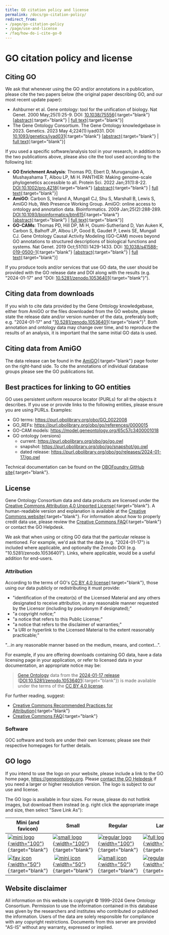 ```yaml
---
title: GO citation policy and license
permalink: /docs/go-citation-policy/
redirect_from:
- /page/go-citation-policy
- /page/use-and-license
- /faq/how-do-i-cite-go-0
---
```


# GO citation policy and license

## Citing GO

We ask that whenever using the GO and/or annotations in a publication, please cite the two papers below (the original paper describing GO, and our most recent update paper):
+ Ashburner et al. Gene ontology: tool for the unification of biology. Nat Genet. 2000 May;25(1):25-9. DOI: [10.1038/75556](https://doi.org/10.1038/75556){:target="blank"} \[[abstract](https://www.ncbi.nlm.nih.gov/pubmed/10802651){:target="blank"} \| [full text](https://www.ncbi.nlm.nih.gov/pmc/articles/PMC3037419/){:target="blank"}\]
+ The Gene Ontology Consortium. The Gene Ontology knowledgebase in 2023. Genetics. 2023 May 4;224(1):iyad031. DOI: [10.1093/genetics/iyad031](https://doi.org/10.1093/genetics/iyad031){:target="blank"}  \[[abstract](https://pubmed.ncbi.nlm.nih.gov/36866529/){:target="blank"} \| [full text](https://www.ncbi.nlm.nih.gov/pmc/articles/PMC10158837/pdf/iyad031.pdf){:target="blank"}\]


If you used a specific software/analysis tool in your research, in addition to the two publications above, please also cite the tool used according to the following list:
+ **GO Enrichment Analysis**: Thomas PD, Ebert D, Muruganujan A, Mushayahama T, Albou LP, Mi H. PANTHER: Making genome-scale phylogenetics accessible to all. Protein Sci. 2022 Jan;31(1):8-22. [DOI:10.1002/pro.4218](https://doi.org/10.1002/pro.4218){:target="blank"} \[[abstract](https://pubmed.ncbi.nlm.nih.gov/34717010/){:target="blank"} \| [full text](https://www.ncbi.nlm.nih.gov/pmc/articles/PMC8740835/){:target="blank"}\]
+ **AmiGO**: Carbon S, Ireland A, Mungall CJ, Shu S, Marshall B, Lewis S, AmiGO Hub, Web Presence Working Group. AmiGO: online access to ontology and annotation data. Bioinformatics. 2009 Jan;25(2):288-289. [DOI:10.1093/bioinformatics/btn615](https://doi.org/10.1093/bioinformatics/btn615){:target="blank"} \[[abstract](https://www.ncbi.nlm.nih.gov/pubmed/19033274){:target="blank"} \| [full text](http://bioinformatics.oxfordjournals.org/content/25/2/288.full.pdf+html){:target="blank"}\]
+ **GO-CAMs**: Thomas PD, Hill DP, Mi H, Osumi-Sutherland D, Van Auken K, Carbon S, Balhoff JP, Albou LP, Good B, Gaudet P, Lewis SE, Mungall CJ. Gene Ontology Causal Activity Modeling (GO-CAM) moves beyond GO annotations to structured descriptions of biological functions and systems. Nat Genet. 2019 Oct;51(10):1429-1433. DOI: [10.1038/s41588-019-0500-1](https://doi.org/10.1038/s41588-019-0500-1){:target="blank"} \[[abstract](https://pubmed.ncbi.nlm.nih.gov/31548717/){:target="blank"} \| [full text](https://www.ncbi.nlm.nih.gov/pmc/articles/PMC7012280/pdf/nihms-1067180.pdf){:target="blank"}\]


If you produce tools and/or services that use GO data, the user should be provided with the GO release date and DOI along with the results (e.g. "2024-01-17" and "DOI: [10.5281/zenodo.10536401](https://doi.org/10.5281/zenodo.10536401){:target="blank"}").

## Citing data from downloads

If you wish to cite data provided by the Gene Ontology knowledgebase, either from AmiGO or the files downloaded from the GO website, please state the release date and/or version number of the data, preferably both; e.g. "2024-01-17" and "[10.5281/zenodo.10536401](https://doi.org/10.5281/zenodo.10536401){:target="blank"}". Both annotation and ontology data may change over time, and to reproduce the results of an analysis, it is important that the same initial GO data is used.

## Citing data from AmiGO

The data release can be found in the [AmiGO](https://amigo.geneontology.org/amigo){:target="blank"} page footer on the right-hand side. To cite the annotations of individual database groups please see the GO publications list.

## Best practices for linking to GO entities
GO uses persistent uniform resource locator (PURLs) for all the objects it describes. If you use or provide links to the following entities, please ensure you are using PURLs. Examples:
* GO terms: https://purl.obolibrary.org/obo/GO_0022008
* GO_REFs: https://purl.obolibrary.org/obo/go/references/0000015
* GO-CAM models: https://model.geneontology.org/65c57c3400001018
* GO ontology (versions)
  * current: https://purl.obolibrary.org/obo/go/go.owl
  * snapshot: https://purl.obolibrary.org/obo/go/snapshot/go.owl
  * dated release: https://purl.obolibrary.org/obo/go/releases/2024-01-17/go.owl

Technical documentation can be found on the [OBOFoundry GitHub site](https://github.com/OBOFoundry/purl.obolibrary.org/blob/master/README.md){:target="blank"}.

## License

Gene Ontology Consortium data and data products are licensed under the [Creative Commons Attribution 4.0 Unported License](https://creativecommons.org/licenses/by/4.0/legalcode){:target="blank"}. A human-readable version and explanation is available at the [Creative Commons website](https://creativecommons.org/licenses/by/4.0/){:target="blank"}. For information about how to properly credit data use, please review the [Creative Commons FAQ](http://wiki.creativecommons.org/Frequently_Asked_Questions){:target="blank"} or contact the GO Helpdesk.

We ask that when using or citing GO data that the particular release is mentioned. For example, we'd ask that the date (e.g. "2024-01-17") is included where applicable, and optionally the Zenodo DOI (e.g. "10.5281/zenodo.10536401"). Links, where applicable, would be a useful addition for end-users.

### Attribution

According to the terms of GO's [CC BY 4.0 license](https://creativecommons.org/licenses/by/4.0/legalcode#s3a1){:target="blank"}, those using our data publicly or redistributing it must provide:

* "identification of the creator(s) of the Licensed Material and any others designated to receive attribution, in any reasonable manner requested by the Licensor (including by pseudonym if designated);"
*  "a copyright notice;"
*  "a notice that refers to this Public License;"
*  "a notice that refers to the disclaimer of warranties;"
*  "a URI or hyperlink to the Licensed Material to the extent reasonably practicable;"

"...in any reasonable manner based on the medium, means, and context...".

For example, if you are offering downloads containing GO data, have a data licensing page in your application, or refer to licensed data in your documentation, an appropriate notice may be:

> [Gene Ontology](https://geneontology.org) data from the [2024-01-17 release](http://release.geneontology.org/2024-01-17) ([DOI:10.5281/zenodo.10536401](https://doi.org/10.5281/zenodo.10536401){:target="blank"}) is made available under the terms of the [CC BY 4.0 license](https://creativecommons.org/licenses/by/4.0/legalcode).

For further reading, suggest:

* [Creative Commons Recommended Practices for Attribution](https://wiki.creativecommons.org/wiki/Recommended_practices_for_attribution){:target="blank"}
* [Creative Commons FAQ](https://creativecommons.org/faq/){:target="blank"}

### Software

GOC software and tools are under their own licenses; please see their respective homepages for further details.

## GO logo

If you intend to use the logo on your website, please include a link to the GO home page, https://geneontology.org. Please [contact the GO Helpdesk](http://help.geneontology.org) if you need a larger or higher resolution version. The logo is subject to our use and license.

The GO logo is available in four sizes. For reuse, please do not hotlink images, but download them instead (e.g. right click the appropriate image and size, then select "Save Link As"):

| **Mini (and favicon)** | **Small** | **Regular** | **Large** |
|------|-------|---------|-------|
| [![mini logo](/assets/go-logo.mini.png){:width="100"}](/assets/go-logo.mini.png){:target="blank"} | [![small logo](/assets/go-logo.small.png){:width="100"}](/assets/go-logo.small.png){:target="blank"} | [![regular logo](/assets/go-logo.png){:width="100"}](/assets/go-logo.png){:target="blank"} | [![full logo](/assets/go-logo.large.png){:width="100"}](/assets/go-logo.large.png){:target="blank"} |
| [![fav icon](/assets/go-logo-favicon.ico){:width="50"}](/assets/go-logo-favicon.ico){:target="blank"} | [![mini icon](/assets/go-logo-icon.mini.png){:width="50"}](/assets/go-logo-icon.mini.png){:target="blank"} | [![small icon](/assets/go-logo-icon.small.png){:width="50"}](/assets/go-logo-icon.small.png){:target="blank"} | [![regular icon](/assets/go-logo-icon.png){:width="50"}](/assets/go-logo-icon.png){:target="blank"} |

## Website disclaimer

All information on this website is copyright © 1999–2024 Gene Ontology Consortium. Permission to use the information contained in this database was given by the researchers and institutes who contributed or published the information. Users of the data are solely responsible for compliance with any copyright restrictions. Documents from this server are provided "AS-IS" without any warranty, expressed or implied.
